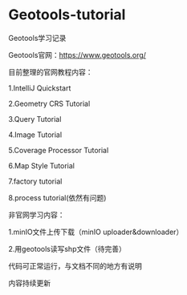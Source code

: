# Geotools-tutorial
Geotools学习记录

Geotools官网：https://www.geotools.org/

目前整理的官网教程内容：

1.IntelliJ Quickstart

2.Geometry CRS Tutorial

3.Query Tutorial

4.Image Tutorial

5.Coverage Processor Tutorial

6.Map Style Tutorial

7.factory tutorial

8.process tutorial(依然有问题)

非官网学习内容：

1.minIO文件上传下载（minIO  uploader&downloader）

2.用geotools读写shp文件（待完善）

代码可正常运行，与文档不同的地方有说明

内容持续更新
